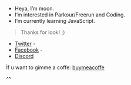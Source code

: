- Heya, I’m moon.
- I’m interested in Parkour/Freerun and Coding.
- I’m currently learning JavaScript.
> Thanks for look! ;)


- [Twitter](https://twitter.com/mo0ned23) -
- [Facebook](https://www.facebook.com/profile.php?id=100076505124626) -
- [Discord](https://discords.com/bio/p/moonsilence)

İf u want to gimme a coffe: [buymeacoffe](https://www.buymeacoffee.com/mooned)

^^
